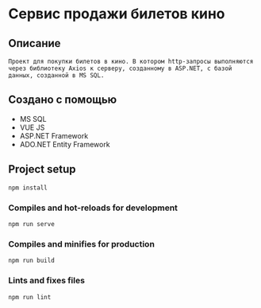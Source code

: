 # Сервис продажи билетов кино
## Описание
```
Проект для покупки билетов в кино. В котором http-запросы выполняются через библиотеку Axios к серверу, созданному в ASP.NET, с базой данных, созданной в MS SQL.
```
## Создано с помощью
+ MS SQL
+ VUE JS
+ ASP.NET Framework
+ ADO.NET Entity Framework

## Project setup
```
npm install
```

### Compiles and hot-reloads for development
```
npm run serve
```

### Compiles and minifies for production
```
npm run build
```

### Lints and fixes files
```
npm run lint
```